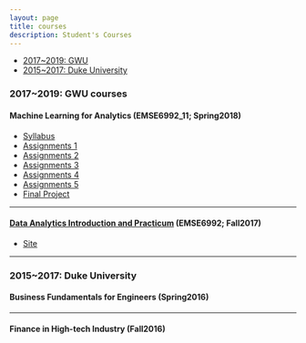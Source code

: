 ```yaml
---
layout: page
title: courses
description: Student's Courses
---
```


<div class="navbar">
    <div class="navbar-inner">
        <ul class="nav">
            <li><a href="#current">2017~2019: GWU</a></li>
            <li><a href="#duke">2015~2017: Duke University</a></li>
        </ul>
    </div>
</div>


### <a name="current"></a>2017~2019: GWU courses

#### Machine Learning for Analytics (EMSE6992_11; Spring2018)

- [Syllabus](DA2_Syllabus_2018.doc)
- [Assignments 1](HW1_Mingyuhui_Liu(Jane).ipynb)
- [Assignments 2](HW2_Mingyuhui_Liu(Jane).ipynb)
- [Assignments 3](HW3_Mingyuhui_Liu(Jane).ipynb)
- [Assignments 4](HW4_Mingyuhui_Liu(Jane).ipynb)
- [Assignments 5](HW5_Mingyuhui_Liu(Jane).ipynb)
- [Final Project](Final_Main_Source_Code_Mingyuhui_Liu(Jane).ipynb)

---

#### [Data Analytics Introduction and Practicum](http://bsharvey.github.io) (EMSE6992; Fall2017)

- [Site](https://bsharvey.github.io/)


---

### <a name="duke"></a>2015~2017: Duke University
#### Business Fundamentals for Engineers (Spring2016)


---
#### Finance in High-tech Industry (Fall2016)



